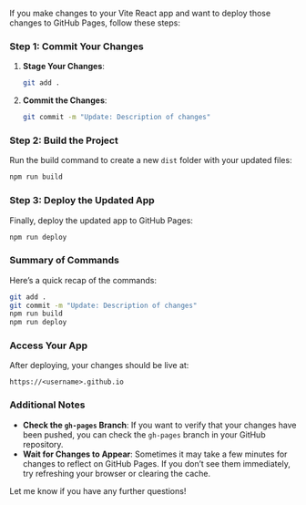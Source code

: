 If you make changes to your Vite React app and want to deploy those changes to GitHub Pages, follow these steps:

### Step 1: Commit Your Changes

1. **Stage Your Changes**:
   ```bash
   git add .
   ```

2. **Commit the Changes**:
   ```bash
   git commit -m "Update: Description of changes"
   ```

### Step 2: Build the Project

Run the build command to create a new `dist` folder with your updated files:
```bash
npm run build
```

### Step 3: Deploy the Updated App

Finally, deploy the updated app to GitHub Pages:
```bash
npm run deploy
```

### Summary of Commands

Here’s a quick recap of the commands:

```bash
git add .
git commit -m "Update: Description of changes"
npm run build
npm run deploy
```

### Access Your App

After deploying, your changes should be live at:
```
https://<username>.github.io
```

### Additional Notes

- **Check the `gh-pages` Branch**: If you want to verify that your changes have been pushed, you can check the `gh-pages` branch in your GitHub repository.
- **Wait for Changes to Appear**: Sometimes it may take a few minutes for changes to reflect on GitHub Pages. If you don’t see them immediately, try refreshing your browser or clearing the cache.

Let me know if you have any further questions!